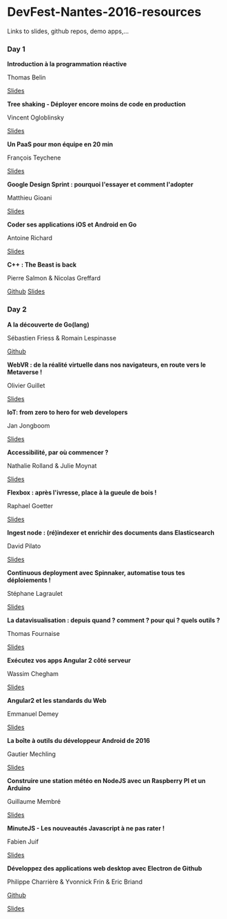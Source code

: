 # DevFest-Nantes-2016-resources

Links to slides, github repos, demo apps,...

### Day 1

**Introduction à la programmation réactive**

Thomas Belin

[Slides](http://blog.thomasbelin.fr/talks/reactive-programming/#1)

**Tree shaking - Déployer encore moins de code en production**

Vincent Ogloblinsky

[Slides](http://blog.vincentogloblinsky.com/devfest-2016-tree-shaking-slides/)

**Un PaaS pour mon équipe en 20 min**

François Teychene

[Slides](https://docs.google.com/presentation/d/129Ga70TRFJ6i2GomQWU_5JS5mIpIlTBB84LRbUMpNxU/present?slide=id.g62811f3b0_18)

**Google Design Sprint : pourquoi l'essayer et comment l'adopter**

Matthieu Gioani

[Slides](http://www.slideshare.net/Matt_Gio/design-sprint-devfest-nantes-2016)

**Coder ses applications iOS et Android en Go**

Antoine Richard

[Slides](https://drive.google.com/open?id=0B1h6pGHwa6gxRHg2ckFOWEwtUEdKRHRudnlOVjVTbExWSUZJ)

**C++ : The Beast is back**

Pierre Salmon & Nicolas Greffard

[Github](https://github.com/ddway2/devfest2016-phoenix-caffe)
[Slides](https://github.com/ddway2/devfest2016-phoenix-caffe/blob/master/slides/slides.pdf)


### Day 2

**A la découverte de Go(lang)**

Sébastien Friess & Romain Lespinasse

[Github](https://github.com/sfeir/handsongo)

**WebVR : de la réalité virtuelle dans nos navigateurs, en route vers le Metaverse !**

Olivier Guillet

[Slides](https://speakerdeck.com/olivierguillet/devfest-nantes-2016-de-la-realite-virtuelle-dans-nos-navigateurs-en-route-vers-le-metaverse)

**IoT: from zero to hero for web developers**

Jan Jongboom

[Slides](http://www.slideshare.net/janjongboom/iot-from-zero-to-hero-for-web-developers-gdg-devfest-nantes-2016)

**Accessibilité, par où commencer ?**

Nathalie Rolland & Julie Moynat

[Slides](http://devfest2016-accessibilite.juliemoynat.fr/#/)

**Flexbox : après l'ivresse, place à la gueule de bois !**

Raphael Goetter

[Slides](https://speakerdeck.com/goetter/flexbox-place-a-la-gueule-de-bois)

**Ingest node : (ré)indexer et enrichir des documents dans Elasticsearch**

David Pilato

[Slides](https://speakerdeck.com/elastic/ingest-node-re-indexer-et-enrichir-des-documents-dans-elasticsearch-devfest-2016-nantes-1)

**Continuous deployment avec Spinnaker, automatise tous tes déploiements !**

Stéphane Lagraulet

[Slides](https://docs.google.com/presentation/d/1x4Z61vRWkWEbYLsWjcHIylHLHRlajLmPTdMCJi_Tyhg/edit#slide=id.g17d09711c0_2_80)

**La datavisualisation : depuis quand ? comment ? pour qui ? quels outils ?**

Thomas Fournaise

[Slides](http://dl.free.fr/getfile.pl?file=/P55oR9OD)

**Exécutez vos apps Angular 2 côté serveur**

Wassim Chegham

[Slides](http://slides.com/wassimchegham/angular2-universal)

**Angular2 et les standards du Web**

Emmanuel Demey

[Slides](https://speakerdeck.com/gillespie59/angular2-et-les-standards-du-web)

**La boîte à outils du développeur Android de 2016**

Gautier Mechling

[Slides](https://fr.slideshare.net/Nilhcem/the-2016-android-developer-toolbox-nantes)

**Construire une station météo en NodeJS avec un Raspberry PI et un Arduino**

Guillaume Membré

[Slides](https://gmembre-zenika.github.io/devfest-2016-arduino/#/)

**MinuteJS - Les nouveautés Javascript à ne pas rater !**

Fabien Juif

[Slides](https://docs.google.com/presentation/d/14TorRNaSEG08mdbgLz02rT3SC6bkyGTwqccOIG-2R1o/edit#slide=id.g138dd8872b_0_7635)

**Développez des applications web desktop avec Electron de Github**

Philippe Charrière & Yvonnick Frin & Eric Briand

[Github](https://github.com/frinyvonnick/electron-workshop)

[Slides](https://github.com/frinyvonnick/electron-workshop/blob/master/slides/Electron%20DevFest%20Nantes%202016.pdf)
